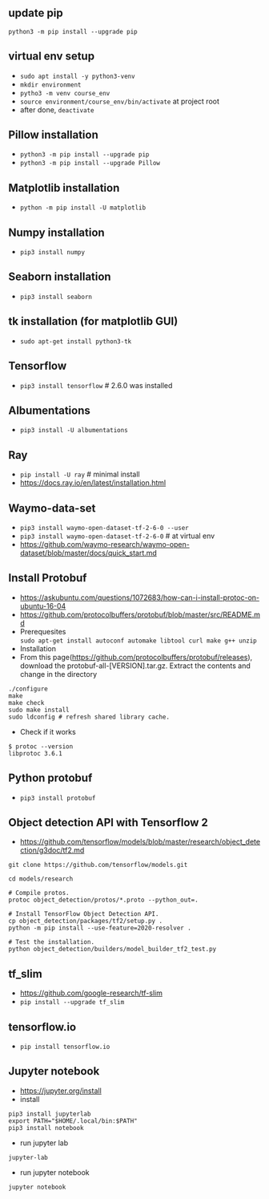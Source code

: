 ## update pip
```python3 -m pip install --upgrade pip```

## virtual env setup
- ```sudo apt install -y python3-venv```
- ```mkdir environment```
- ```pytho3 -m venv course_env```
- ```source environment/course_env/bin/activate``` at project root
- after done, ```deactivate```

## Pillow installation
- ```python3 -m pip install --upgrade pip```
- ```python3 -m pip install --upgrade Pillow```

## Matplotlib installation
- ```python -m pip install -U matplotlib```

## Numpy installation
- ```pip3 install numpy```

## Seaborn installation
- ```pip3 install seaborn```

## tk installation (for matplotlib GUI)
- ```sudo apt-get install python3-tk```

## Tensorflow
- ```pip3 install tensorflow``` # 2.6.0 was installed

## Albumentations
- ```pip3 install -U albumentations```

## Ray
- ```pip install -U ray``` # minimal install
- https://docs.ray.io/en/latest/installation.html

## Waymo-data-set
- ```pip3 install waymo-open-dataset-tf-2-6-0 --user```
- ```pip3 install waymo-open-dataset-tf-2-6-0``` # at virtual env
- https://github.com/waymo-research/waymo-open-dataset/blob/master/docs/quick_start.md

## Install Protobuf
- https://askubuntu.com/questions/1072683/how-can-i-install-protoc-on-ubuntu-16-04
- https://github.com/protocolbuffers/protobuf/blob/master/src/README.md
- Prerequesites  
```sudo apt-get install autoconf automake libtool curl make g++ unzip```
- Installation
- From this page(https://github.com/protocolbuffers/protobuf/releases), download the protobuf-all-[VERSION].tar.gz.
Extract the contents and change in the directory
```
./configure
make
make check
sudo make install
sudo ldconfig # refresh shared library cache.
```
- Check if it works  
```
$ protoc --version
libprotoc 3.6.1
```

## Python protobuf
- ```pip3 install protobuf```

## Object detection API with Tensorflow 2
- https://github.com/tensorflow/models/blob/master/research/object_detection/g3doc/tf2.md

```
git clone https://github.com/tensorflow/models.git

cd models/research

# Compile protos.
protoc object_detection/protos/*.proto --python_out=.

# Install TensorFlow Object Detection API.
cp object_detection/packages/tf2/setup.py .
python -m pip install --use-feature=2020-resolver .

# Test the installation.
python object_detection/builders/model_builder_tf2_test.py
```

## tf_slim
- https://github.com/google-research/tf-slim
- ```pip install --upgrade tf_slim```

## tensorflow.io
- ```pip install tensorflow.io```

## Jupyter notebook
- https://jupyter.org/install
- install
```
pip3 install jupyterlab
export PATH="$HOME/.local/bin:$PATH"
pip3 install notebook

```
- run jupyter lab
```
jupyter-lab
```
- run jupyter notebook
```
jupyter notebook
```